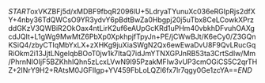 $START$oxVKZBFj5d/xMDBF9fbqR2096lU+5LdryaTYunuXc036eRGIpRjs2dfXY+4nby36TdQWCsO9YR3ydvY6pBdtBwZa0Hbgpj20j5uTbx8CeLCowkXPrzddGKzV3QWBiR2OkOax4ntLirK2uf6eAUpGcKRd1uPHm40vbkhDFvuhOAXgcdJQIt+L1gWg9MwMtZ6PbXp0XpkhpjfTpyJn+PE/jCWwBJt/K6eCy0/Z3GQnKSiQ4/zbyCTIqMbYxLX+zXHKg9juXiaSWgN2Qx6ewEwaDvU8F9QvLRucGqRiOkm2i13JjtLNgelqbBOoT0jw1k7ItaQ7idJmYTNXGPJnRB53ta3CrtSdIw/Mm/PhrnNIOIjF5BZKhhIQhn5zLcxLVwN9I95PzakMFIw3vUP3cmOGiCS5C2qrTHZ+2INrY9H2+RAtsM0JGFIlgp+YV459FbLoLQZl6fx7lr7qgy0Ge1zcYA==$END$